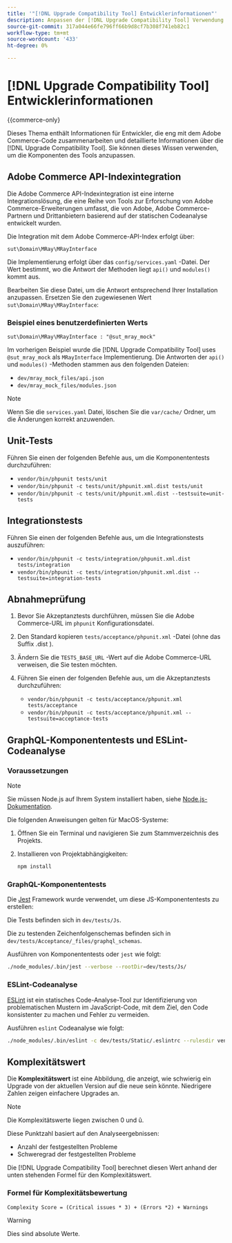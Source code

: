 ```yaml
---
title: '"[!DNL Upgrade Compatibility Tool] Entwicklerinformationen"'
description: Anpassen der [!DNL Upgrade Compatibility Tool] Verwendung der API-Indexintegration.
source-git-commit: 317a044e66fe796ff66b9d8cf7b308f741eb82c1
workflow-type: tm+mt
source-wordcount: '433'
ht-degree: 0%

---
```



# [!DNL Upgrade Compatibility Tool] Entwicklerinformationen

{{commerce-only}

Dieses Thema enthält Informationen für Entwickler, die eng mit dem Adobe Commerce-Code zusammenarbeiten und detaillierte Informationen über die [!DNL Upgrade Compatibility Tool]. Sie können dieses Wissen verwenden, um die Komponenten des Tools anzupassen.

## Adobe Commerce API-Indexintegration

Die Adobe Commerce API-Indexintegration ist eine interne Integrationslösung, die eine Reihe von Tools zur Erforschung von Adobe Commerce-Erweiterungen umfasst, die von Adobe, Adobe Commerce-Partnern und Drittanbietern basierend auf der statischen Codeanalyse entwickelt wurden.

Die Integration mit dem Adobe Commerce-API-Index erfolgt über:

`sut\Domain\MRay\MRayInterface`

Die Implementierung erfolgt über das `config/services.yaml` -Datei. Der Wert bestimmt, wo die Antwort der Methoden liegt `api()` und `modules()` kommt aus.

Bearbeiten Sie diese Datei, um die Antwort entsprechend Ihrer Installation anzupassen. Ersetzen Sie den zugewiesenen Wert `sut\Domain\MRay\MRayInterface`:

### Beispiel eines benutzerdefinierten Werts

`sut\Domain\MRay\MRayInterface : "@sut_mray_mock"`

Im vorherigen Beispiel wurde die [!DNL Upgrade Compatibility Tool] uses `@sut_mray_mock` als `MRayInterface` Implementierung. Die Antworten der `api()` und `modules()` -Methoden stammen aus den folgenden Dateien:

- `dev/mray_mock_files/api.json`
- `dev/mray_mock_files/modules.json`

>[!NOTE]
>
>Wenn Sie die `services.yaml` Datei, löschen Sie die `var/cache/` Ordner, um die Änderungen korrekt anzuwenden.

## Unit-Tests

Führen Sie einen der folgenden Befehle aus, um die Komponententests durchzuführen:

- `vendor/bin/phpunit tests/unit`
- `vendor/bin/phpunit -c tests/unit/phpunit.xml.dist tests/unit`
- `vendor/bin/phpunit -c tests/unit/phpunit.xml.dist --testsuite=unit-tests`

## Integrationstests

Führen Sie einen der folgenden Befehle aus, um die Integrationstests auszuführen:

- `vendor/bin/phpunit -c tests/integration/phpunit.xml.dist tests/integration`
- `vendor/bin/phpunit -c tests/integration/phpunit.xml.dist --testsuite=integration-tests`

## Abnahmeprüfung

1. Bevor Sie Akzeptanztests durchführen, müssen Sie die Adobe Commerce-URL im `phpunit` Konfigurationsdatei.
1. Den Standard kopieren `tests/acceptance/phpunit.xml` -Datei (ohne das Suffix .dist ).
1. Ändern Sie die `TESTS_BASE_URL` -Wert auf die Adobe Commerce-URL verweisen, die Sie testen möchten.
1. Führen Sie einen der folgenden Befehle aus, um die Akzeptanztests durchzuführen:

   - `vendor/bin/phpunit -c tests/acceptance/phpunit.xml tests/acceptance`
   - `vendor/bin/phpunit -c tests/acceptance/phpunit.xml --testsuite=acceptance-tests`

## GraphQL-Komponententests und ESLint-Codeanalyse

### Voraussetzungen

>[!NOTE]
>
>Sie müssen Node.js auf Ihrem System installiert haben, siehe [Node.js-Dokumentation](https://nodejs.dev/learn/how-to-install-nodejs).

Die folgenden Anweisungen gelten für MacOS-Systeme:

1. Öffnen Sie ein Terminal und navigieren Sie zum Stammverzeichnis des Projekts.
1. Installieren von Projektabhängigkeiten:

   ```bash
   npm install
   ```

### GraphQL-Komponententests

Die [Jest](https://jestjs.io/docs/getting-started) Framework wurde verwendet, um diese JS-Komponententests zu erstellen:

Die Tests befinden sich in `dev/tests/Js`.

Die zu testenden Zeichenfolgenschemas befinden sich in `dev/tests/Acceptance/_files/graphql_schemas`.

Ausführen von Komponententests oder `jest` wie folgt:

```bash
./node_modules/.bin/jest --verbose --rootDir=dev/tests/Js/
```

### ESLint-Codeanalyse

[ESLint](https://eslint.org/docs/user-guide/getting-started) ist ein statisches Code-Analyse-Tool zur Identifizierung von problematischen Mustern im JavaScript-Code, mit dem Ziel, den Code konsistenter zu machen und Fehler zu vermeiden.

Ausführen `eslint` Codeanalyse wie folgt:

```bash
./node_modules/.bin/eslint -c dev/tests/Static/.eslintrc --rulesdir vendor/magento/magento-coding-standard/eslint/rules path/to/analyse
```

## Komplexitätswert

Die **Komplexitätswert** ist eine Abbildung, die anzeigt, wie schwierig ein Upgrade von der aktuellen Version auf die neue sein könnte. Niedrigere Zahlen zeigen einfachere Upgrades an.

>[!NOTE]
>
>Die Komplexitätswerte liegen zwischen 0 und û.

Diese Punktzahl basiert auf den Analyseergebnissen:

- Anzahl der festgestellten Probleme
- Schweregrad der festgestellten Probleme

Die [!DNL Upgrade Compatibility Tool] berechnet diesen Wert anhand der unten stehenden Formel für den Komplexitätswert.

### Formel für Komplexitätsbewertung

`Complexity Score = (Critical issues * 3) + (Errors *2) + Warnings`

>[!WARNING]
>
>Dies sind absolute Werte.
